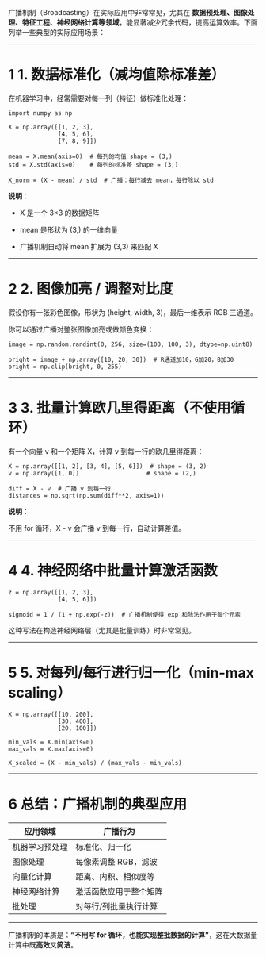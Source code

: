 广播机制（Broadcasting）在实际应用中非常常见，尤其在 **数据预处理、图像处理、特征工程、神经网络计算等领域**，能显著减少冗余代码，提高运算效率。下面列举一些典型的实际应用场景：

---

# 1 **1. 数据标准化（减均值除标准差）**

  

在机器学习中，经常需要对每一列（特征）做标准化处理：

```
import numpy as np

X = np.array([[1, 2, 3],
              [4, 5, 6],
              [7, 8, 9]])

mean = X.mean(axis=0)  # 每列的均值 shape = (3,)
std = X.std(axis=0)    # 每列的标准差 shape = (3,)

X_norm = (X - mean) / std  # 广播：每行减去 mean，每行除以 std
```

**说明**：

- X 是一个 3×3 的数据矩阵
    
- mean 是形状为 (3,) 的一维向量
    
- 广播机制自动将 mean 扩展为 (3,3) 来匹配 X
    

---

# 2 **2. 图像加亮 / 调整对比度**

  

假设你有一张彩色图像，形状为 (height, width, 3)，最后一维表示 RGB 三通道。

  

你可以通过广播对整张图像加亮或做颜色变换：

```
image = np.random.randint(0, 256, size=(100, 100, 3), dtype=np.uint8)

bright = image + np.array([10, 20, 30])  # R通道加10，G加20，B加30
bright = np.clip(bright, 0, 255)
```

---

# 3 **3. 批量计算欧几里得距离（不使用循环）**

  

有一个向量 v 和一个矩阵 X，计算 v 到每一行的欧几里得距离：

```
X = np.array([[1, 2], [3, 4], [5, 6]])  # shape = (3, 2)
v = np.array([1, 0])                   # shape = (2,)

diff = X - v  # 广播 v 到每一行
distances = np.sqrt(np.sum(diff**2, axis=1))
```

**说明**：

不用 for 循环，X - v 会广播 v 到每一行，自动计算差值。

---

# 4 **4. 神经网络中批量计算激活函数**

```
z = np.array([[1, 2, 3],
              [4, 5, 6]])

sigmoid = 1 / (1 + np.exp(-z))  # 广播机制使得 exp 和除法作用于每个元素
```

这种写法在构造神经网络层（尤其是批量训练）时非常常见。

---

# 5 **5. 对每列/每行进行归一化（min-max scaling）**

```
X = np.array([[10, 200],
              [30, 400],
              [20, 100]])

min_vals = X.min(axis=0)
max_vals = X.max(axis=0)

X_scaled = (X - min_vals) / (max_vals - min_vals)
```

---

# 6 **总结：广播机制的典型应用**

|**应用领域**|**广播行为**|
|---|---|
|机器学习预处理|标准化、归一化|
|图像处理|每像素调整 RGB，滤波|
|向量化计算|距离、内积、相似度等|
|神经网络计算|激活函数应用于整个矩阵|
|批处理|对每行/列批量执行计算|

---

广播机制的本质是：**“不用写 for 循环，也能实现整批数据的计算”**，这在大数据量计算中既**高效**又**简洁**。

  